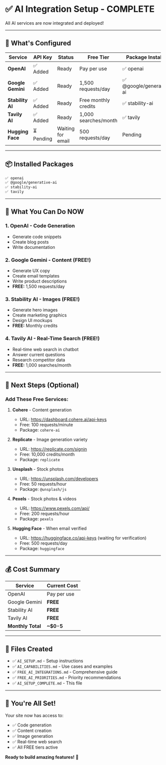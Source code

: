 # ✅ AI Integration Setup - COMPLETE

All AI services are now integrated and deployed!

---

## 🎉 What's Configured

| Service | API Key | Status | Free Tier | Package Installed |
|---------|---------|--------|-----------|-------------------|
| **OpenAI** | ✅ Added | Ready | Pay per use | ✅ openai |
| **Google Gemini** | ✅ Added | Ready | 1,500 requests/day | ✅ @google/generative-ai |
| **Stability AI** | ✅ Added | Ready | Free monthly credits | ✅ stability-ai |
| **Tavily AI** | ✅ Added | Ready | 1,000 searches/month | ✅ tavily |
| **Hugging Face** | ⏳ Pending | Waiting for email | 500 requests/day | Pending |

---

## 📦 Installed Packages

```bash
✅ openai
✅ @google/generative-ai  
✅ stability-ai
✅ tavily
```

---

## 🚀 What You Can Do NOW

### 1. OpenAI - Code Generation
- Generate code snippets
- Create blog posts
- Write documentation

### 2. Google Gemini - Content (FREE!)
- Generate UX copy
- Create email templates
- Write product descriptions
- **FREE:** 1,500 requests/day

### 3. Stability AI - Images (FREE!)
- Generate hero images
- Create marketing graphics
- Design UI mockups
- **FREE:** Monthly credits

### 4. Tavily AI - Real-Time Search (FREE!)
- Real-time web search in chatbot
- Answer current questions
- Research competitor data
- **FREE:** 1,000 searches/month

---

## 🎯 Next Steps (Optional)

### Add These Free Services:

1. **Cohere** - Content generation
   - URL: https://dashboard.cohere.ai/api-keys
   - Free: 100 requests/minute
   - Package: `cohere-ai`

2. **Replicate** - Image generation variety
   - URL: https://replicate.com/signin
   - Free: 10,000 credits/month
   - Package: `replicate`

3. **Unsplash** - Stock photos
   - URL: https://unsplash.com/developers
   - Free: 50 requests/hour
   - Package: `@unsplash/js`

4. **Pexels** - Stock photos & videos
   - URL: https://www.pexels.com/api/
   - Free: 200 requests/hour
   - Package: `pexels`

5. **Hugging Face** - When email verified
   - URL: https://huggingface.co/api-keys (waiting for verification)
   - Free: 500 requests/day
   - Package: `huggingface`

---

## 💰 Cost Summary

| Service | Current Cost |
|---------|-------------|
| OpenAI | Pay per use |
| Google Gemini | **FREE** |
| Stability AI | **FREE** |
| Tavily AI | **FREE** |
| **Monthly Total** | **~$0-5** |

---

## 📁 Files Created

- ✅ `AI_SETUP.md` - Setup instructions
- ✅ `AI_CAPABILITIES.md` - Use cases and examples
- ✅ `FREE_AI_INTEGRATIONS.md` - Comprehensive guide
- ✅ `FREE_AI_PRIORITIES.md` - Priority recommendations
- ✅ `AI_SETUP_COMPLETE.md` - This file

---

## 🎊 You're All Set!

Your site now has access to:
- ✅ Code generation
- ✅ Content creation  
- ✅ Image generation
- ✅ Real-time web search
- ✅ All FREE tiers active

**Ready to build amazing features!** 🚀

